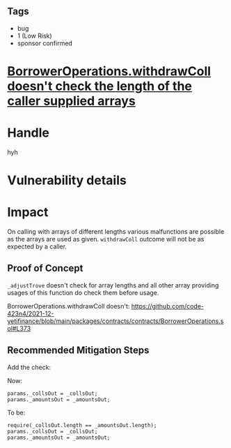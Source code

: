 ## Tags

- bug
- 1 (Low Risk)
- sponsor confirmed

# [BorrowerOperations.withdrawColl doesn't check the length of the caller supplied arrays](https://github.com/code-423n4/2021-12-yetifinance-findings/issues/96) 

# Handle

hyh


# Vulnerability details

# Impact

On calling with arrays of different lengths various malfunctions are possible as the arrays are used as given.
`withdrawColl` outcome will not be as expected by a caller.

## Proof of Concept

`_adjustTrove` doesn't check for array lengths and all other array providing usages of this function do check them before usage.

BorrowerOperations.withdrawColl doesn't:
https://github.com/code-423n4/2021-12-yetifinance/blob/main/packages/contracts/contracts/BorrowerOperations.sol#L373

## Recommended Mitigation Steps

Add the check:

Now:
```
params._collsOut = _collsOut;
params._amountsOut = _amountsOut;
```

To be:
```
require(_collsOut.length == _amountsOut.length);
params._collsOut = _collsOut;
params._amountsOut = _amountsOut;
```



